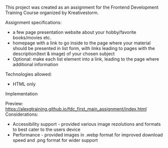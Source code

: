 This project was created as an assignment for the Frontend Development Training Course organized by Kreativestorm.

Assignment specifications:
  - a few page presentation website about your hobby/favorite books/movies etc.
  - homepage with a link to go inside to the page where your material should be presented in list form, with links leading to pages with the description(text & image) of your chosen subject
  - Optional: make each list element into a link, leading to the page where additional information

Technologies allowed:
  - HTML only

Implementation

Preview: https://alexgtraining.github.io/fdc_first_main_assignment/index.html 
Considerations:
  - Accessibility support - provided various image rezolutions and formats to best cater to the users device
  - Performance - provided images in .webp format for improved download speed and .png format for wider support
